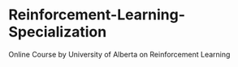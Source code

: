 # Reinforcement-Learning-Specialization
Online Course by University of Alberta on Reinforcement Learning
